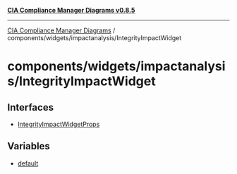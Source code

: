 [**CIA Compliance Manager Diagrams v0.8.5**](../../../../README.md)

***

[CIA Compliance Manager Diagrams](../../../../modules.md) / components/widgets/impactanalysis/IntegrityImpactWidget

# components/widgets/impactanalysis/IntegrityImpactWidget

## Interfaces

- [IntegrityImpactWidgetProps](interfaces/IntegrityImpactWidgetProps.md)

## Variables

- [default](variables/default.md)

